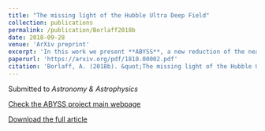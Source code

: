 ```yaml
---
title: "The missing light of the Hubble Ultra Deep Field"
collection: publications
permalink: /publication/Borlaff2018b
date: 2018-09-28
venue: 'ArXiv preprint'
excerpt: 'In this work we present **ABYSS**, a new reduction of the near-infrared observations of the Hubble Ultra Deep Field with the WFC3/IR of the Hubble Space Telescope.'
paperurl: 'https://arxiv.org/pdf/1810.00002.pdf'
citation: 'Borlaff, A. (2018b). &quot;The missing light of the Hubble Ultra Deep Field. &quot; <i> Submitted to A&A </i>. 1(1).'
---
```

Submitted to *Astronomy & Astrophysics*

[Check the ABYSS project main webpage](http://www.iac.es/proyecto/abyss/)

[Download the full article](https://arxiv.org/abs/1810.00002)
